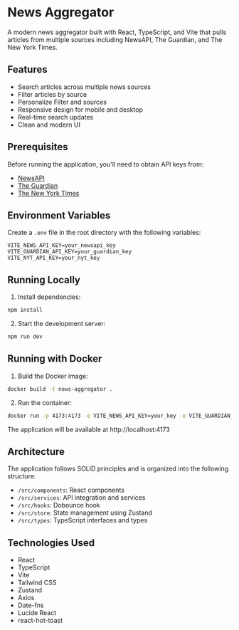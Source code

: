 # News Aggregator

A modern news aggregator built with React, TypeScript, and Vite that pulls articles from multiple sources including NewsAPI, The Guardian, and The New York Times.

## Features

- Search articles across multiple news sources
- Filter articles by source
- Personalize Filter and sources
- Responsive design for mobile and desktop
- Real-time search updates
- Clean and modern UI

## Prerequisites

Before running the application, you'll need to obtain API keys from:

- [NewsAPI](https://newsapi.org/)
- [The Guardian](https://open-platform.theguardian.com/)
- [The New York Times](https://developer.nytimes.com/)

## Environment Variables

Create a `.env` file in the root directory with the following variables:

```env
VITE_NEWS_API_KEY=your_newsapi_key
VITE_GUARDIAN_API_KEY=your_guardian_key
VITE_NYT_API_KEY=your_nyt_key
```

## Running Locally

1. Install dependencies:

```bash
npm install
```

2. Start the development server:

```bash
npm run dev
```

## Running with Docker

1. Build the Docker image:

```bash
docker build -t news-aggregator .
```

2. Run the container:

```bash
docker run -p 4173:4173 -e VITE_NEWS_API_KEY=your_key -e VITE_GUARDIAN_API_KEY=your_key -e VITE_NYT_API_KEY=your_key news-aggregator
```

The application will be available at http://localhost:4173

## Architecture

The application follows SOLID principles and is organized into the following structure:

- `/src/components`: React components
- `/src/services`: API integration and services
- `/src/hooks`: Dobounce hook
- `/src/store`: State management using Zustand
- `/src/types`: TypeScript interfaces and types

## Technologies Used

- React
- TypeScript
- Vite
- Tailwind CSS
- Zustand
- Axios
- Date-fns
- Lucide React
- react-hot-toast
